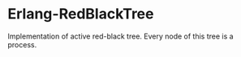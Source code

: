 # Erlang-RedBlackTree
Implementation of active red-black tree. Every node of this tree is a process. 
